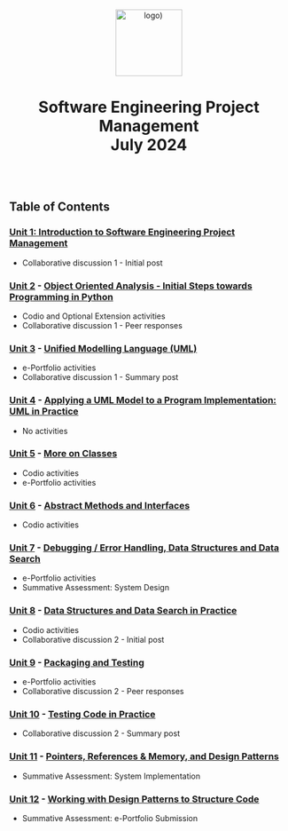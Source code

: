 <br>

<p align="center">
<img src="https://www.i-success.org/wp-content/uploads/2018/09/uoe-logo-1500x544.jpg" alt="logo)" height="120"/>
</p>

<h1 align="center">
Software Engineering Project Management<br>July 2024
</h1>
<br>
<br>

## Table of Contents
### [Unit 1: Introduction to Software Engineering Project Management](/Unit01/)
- Collaborative discussion 1 - Initial post

### [Unit 2](/Unit02/) - [Object Oriented Analysis - Initial Steps towards Programming in Python](https://www.my-course.co.uk/course/view.php?id=11400&section=9)
- Codio and Optional Extension activities
- Collaborative discussion 1 - Peer responses

### [Unit 3](/Unit03/) - [Unified Modelling Language (UML)](https://www.my-course.co.uk/course/view.php?id=11400&section=10)
- e-Portfolio activities
- Collaborative discussion 1 - Summary post

### [Unit 4](/Unit04/) - [Applying a UML Model to a Program Implementation: UML in Practice](https://www.my-course.co.uk/course/view.php?id=11400&section=11)
- No activities

### [Unit 5](/Unit05/) - [More on Classes](https://www.my-course.co.uk/course/view.php?id=11400&section=12)
- Codio activities
- e-Portfolio activities

### [Unit 6](/Unit06/) - [Abstract Methods and Interfaces](https://www.my-course.co.uk/course/view.php?id=11400&section=13)
- Codio activities

### [Unit 7](/Unit07/) - [Debugging / Error Handling, Data Structures and Data Search](https://www.my-course.co.uk/course/view.php?id=11400&section=14)
- e-Portfolio activities
- Summative Assessment: System Design

### [Unit 8](/Unit08/) - [Data Structures and Data Search in Practice](https://www.my-course.co.uk/course/view.php?id=11400&section=15)
- Codio activities
- Collaborative discussion 2 - Initial post

### [Unit 9](/Unit09/) - [Packaging and Testing](https://www.my-course.co.uk/course/view.php?id=11400&section=16)
- e-Portfolio activities
- Collaborative discussion 2 - Peer responses

### [Unit 10](/Unit10/) - [Testing Code in Practice](https://www.my-course.co.uk/course/view.php?id=11400&section=17)
- Collaborative discussion 2 - Summary post

### [Unit 11](/Unit11/) - [Pointers, References & Memory, and Design Patterns](https://www.my-course.co.uk/course/view.php?id=11400&section=18)
- Summative Assessment: System Implementation

### [Unit 12](/Unit12/) - [Working with Design Patterns to Structure Code](https://www.my-course.co.uk/course/view.php?id=11400&section=19)
- Summative Assessment: e-Portfolio Submission

